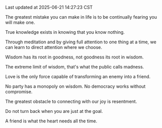 Last updated at 2025-06-21 14:27:23 CST

The greatest mistake you can make in life is to be continually fearing you will make one.

True knowledge exists in knowing that you know nothing.

Through meditation and by giving full attention to one thing at a time, we can learn to direct attention where we choose.

Wisdom has its root in goodness, not goodness its root in wisdom.

The extreme limit of wisdom, that's what the public calls madness.

Love is the only force capable of transforming an enemy into a friend.

No party has a monopoly on wisdom. No democracy works without compromise.

The greatest obstacle to connecting with our joy is resentment.

Do not turn back when you are just at the goal.

A friend is what the heart needs all the time.

